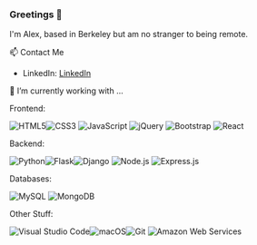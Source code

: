 ### Greetings 👋                 

I'm Alex, based in Berkeley but am no stranger to being remote.


📫 Contact Me
- LinkedIn: <a href='http://linkedin.com/in/alexponce1'>LinkedIn</a>



🌱 I’m currently working with ...

Frontend:

![HTML5](https://img.shields.io/badge/html5-%23E34F26.svg?style=for-the-badge&logo=html5&logoColor=white)![CSS3](https://img.shields.io/badge/css3-%231572B6.svg?style=for-the-badge&logo=css3&logoColor=white) <img alt="JavaScript" src="https://img.shields.io/badge/JavaScript-%23F7DF1E.svg?&style=for-the-badge&logo=javascript&logoColor=black"/> ![jQuery](https://img.shields.io/badge/jquery-%230769AD.svg?style=for-the-badge&logo=jquery&logoColor=white) 
 ![Bootstrap](https://img.shields.io/badge/bootstrap-%23563D7C.svg?style=for-the-badge&logo=bootstrap&logoColor=white)
![React](https://img.shields.io/badge/react-%2320232a.svg?style=for-the-badge&logo=react&logoColor=%2361DAFB)

Backend:

![Python](https://img.shields.io/badge/python-3670A0?style=for-the-badge&logo=python&logoColor=ffdd54)![Flask](https://img.shields.io/badge/flask-%23000.svg?style=for-the-badge&logo=flask&logoColor=white)![Django](https://img.shields.io/badge/django-%23092E20.svg?style=for-the-badge&logo=django&logoColor=white) <img alt="Node.js" src="https://img.shields.io/badge/Node.js-%23339933.svg?&style=for-the-badge&logo=node.js&logoColor=white"/> <img alt="Express.js" src="https://img.shields.io/badge/Express.js-%23404d59.svg?&style=for-the-badge"/>

Databases:

<img alt="MySQL" src="https://img.shields.io/badge/MySQL-%234479A1.svg?&style=for-the-badge&logo=mysql&logoColor=white"/> <img alt="MongoDB" src="https://img.shields.io/badge/MongoDB-%2347A248.svg?&style=for-the-badge&logo=mongodb&logoColor=white"/>


Other Stuff:
 
![Visual Studio Code](https://img.shields.io/badge/Visual%20Studio%20Code-0078d7.svg?style=for-the-badge&logo=visual-studio-code&logoColor=white)![macOS](https://img.shields.io/badge/mac%20os-000000?style=for-the-badge&logo=macos&logoColor=F0F0F0)![Git](https://img.shields.io/badge/git-%23F05033.svg?style=for-the-badge&logo=git&logoColor=white) <img alt="Amazon Web Services" src="https://img.shields.io/badge/Amazon_AWS-%23FF9900.svg?&style=for-the-badge&logo=amazon-aws&logoColor=white"/>


<!--
**alexander-ponce/alexander-ponce** is a ✨ _special_ ✨ repository because its `README.md` (this file) appears on your GitHub profile.

Here are some ideas to get you started:

- 🔭 I’m currently working on ...
- 🌱 I’m currently learning ...
- 👯 I’m looking to collaborate on ...
- 🤔 I’m looking for help with ...
- 💬 Ask me about ...
- 📫 How to reach me: ...
- 😄 Pronouns: ...
- ⚡ Fun fact: ...
-->
